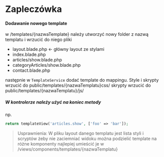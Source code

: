 # Zapleczówka

#### Dodawanie nowego template
w /templates/{nazwaTemplate}
należy utworzyć nowy folder z nazwą templatu i wrzucić do niego pliki 

- layout.blade.php <- główny layout ze stylami
- index.blade.php
- articles/show.blade.php
- categoryArticles/show.blade.php
- contact.blade.php

następnie w `TemplateService` dodać template do mappingu.
Style i skrypty wrzucić do public/templates/{nazwaTemplatu}css/
        skrypty wrzucić do public/templates/{nazwaTemplatu}/js/

##### W kontrolerze należy użyć na koniec metody
np.

```php
return templateView('articles.show', ['foo' => 'bar']);
```

> Usprawnienia: W pliku layout danego templatu jest lista styli i scryptów
> żeby nie zaciemniać widoku można podzielić template na różne komponenty
> najlepiej umieścić je w /views/components/templates/{nazwaTemplatu}